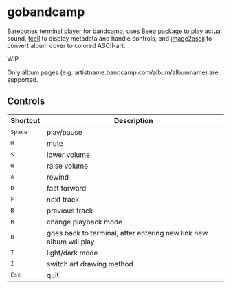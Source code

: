  # gobandcamp

 Barebones terminal player for bandcamp, uses [Beep](https://github.com/faiface/beep/) package to play actual sound, [tcell](https://github.com/gdamore/tcell) to display metadata and handle controls, and [image2ascii](https://github.com/qeesung/image2ascii) to convert album cover to colored ASCII-art.
 
 WIP

 Only album pages (e.g. artistname.bandcamp.com/album/albumname) are supported.

## Controls

| Shortcut                | Description                                                        |
|-------------------------|--------------------------------------------------------------------|
|     <kbd>Space</kbd>    | play/pause                                                         |
|       <kbd>M</kbd>      | mute                                                               |
|       <kbd>S</kbd>      | lower volume                                                       |
|       <kbd>W</kbd>      | raise volume                                                       |
|       <kbd>A</kbd>      | rewind                                                             |
|       <kbd>D</kbd>      | fast forward                                                       |
|       <kbd>F</kbd>      | next track                                                         |
|       <kbd>B</kbd>      | previous track                                                     |
|       <kbd>R</kbd>      | change playback mode                                               |
|       <kbd>O</kbd>      | goes back to terminal, after entering new link new album will play |
|       <kbd>T</kbd>      | light/dark mode                                                    |
|       <kbd>I</kbd>      | switch art drawing method                                          |
|      <kbd>Esc</kbd>     | quit                                                               |
